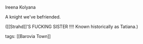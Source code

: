 Ireena Kolyana

A knight we've befriended. 

([[Strahd]]'S FUCKING SISTER !!!! Known historically as Tatiana.)

tags: [[Barovia Town]]